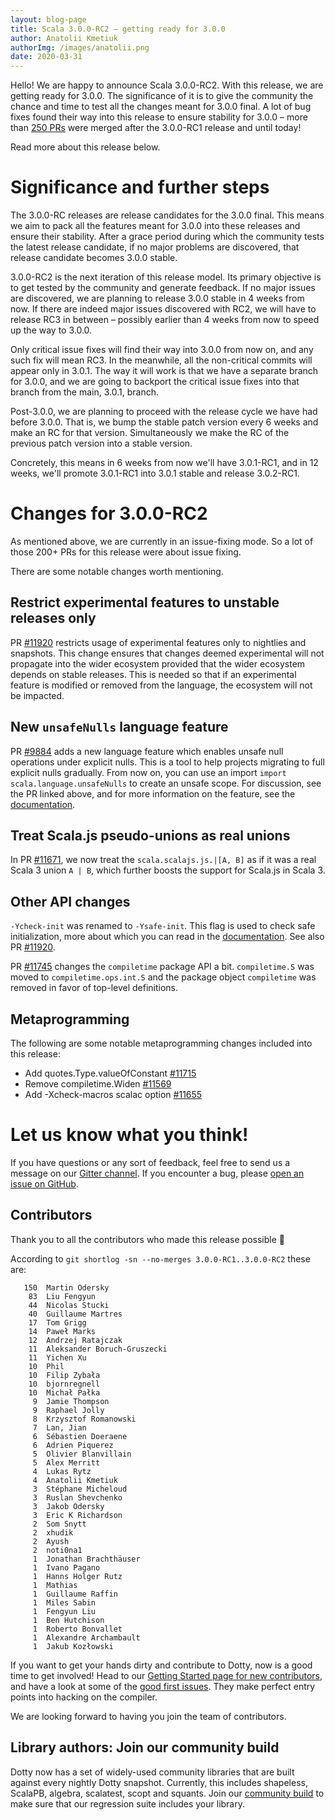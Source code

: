 ```yaml
---
layout: blog-page
title: Scala 3.0.0-RC2 – getting ready for 3.0.0
author: Anatolii Kmetiuk
authorImg: /images/anatolii.png
date: 2020-03-31
---
```


Hello! We are happy to announce Scala 3.0.0-RC2. With this release, we are getting ready for 3.0.0. The significance of it is to give the community the chance and time to test all the changes meant for 3.0.0 final. A lot of bug fixes found their way into this release to ensure stability for 3.0.0 – more than [250 PRs](https://github.com/lampepfl/dotty/pulls?q=is%3Apr+is%3Aclosed+closed%3A%3E2021-02-16) were merged after the 3.0.0-RC1 release and until today!

Read more about this release below.

<!--more-->
# Significance and further steps
The 3.0.0-RC releases are release candidates for the 3.0.0 final. This means we aim to pack all the features meant for 3.0.0 into these releases and ensure their stability. After a grace period during which the community tests the latest release candidate, if no major problems are discovered, that release candidate becomes 3.0.0 stable.

3.0.0-RC2 is the next iteration of this release model. Its primary objective is to get tested by the community and generate feedback. If no major issues are discovered, we are planning to release 3.0.0 stable in 4 weeks from now. If there are indeed major issues discovered with RC2, we will have to release RC3 in between – possibly earlier than 4 weeks from now to speed up the way to 3.0.0.

Only critical issue fixes will find their way into 3.0.0 from now on, and any such fix will mean RC3. In the meanwhile, all the non-critical commits will appear only in 3.0.1. The way it will work is that we have a separate branch for 3.0.0, and we are going to backport the critical issue fixes into that branch from the main, 3.0.1, branch.

Post-3.0.0, we are planning to proceed with the release cycle we have had before 3.0.0. That is, we bump the stable patch version every 6 weeks and make an RC for that version. Simultaneously we make the RC of the previous patch version into a stable version.

Concretely, this means in 6 weeks from now we'll have 3.0.1-RC1, and in 12 weeks, we'll promote 3.0.1-RC1 into 3.0.1 stable and release 3.0.2-RC1.

# Changes for 3.0.0-RC2
As mentioned above, we are currently in an issue-fixing mode. So a lot of those 200+ PRs for this release were about issue fixing.

There are some notable changes worth mentioning.

## Restrict experimental features to unstable releases only
PR [#11920](https://github.com/lampepfl/dotty/pull/11920) restricts usage of experimental features only to nightlies and snapshots. This change ensures that changes deemed experimental will not propagate into the wider ecosystem provided that the wider ecosystem depends on stable releases. This is needed so that if an experimental feature is modified or removed from the language, the ecosystem will not be impacted.

## New `unsafeNulls` language feature
PR [#9884](https://github.com/lampepfl/dotty/pull/9884) adds a new language feature which enables unsafe null operations under explicit nulls. This is a tool to help projects migrating to full explicit nulls gradually. From now on, you can use an import `import scala.language.unsafeNulls` to create an unsafe scope. For discussion, see the PR linked above, and for more information on the feature, see the [documentation](https://dotty.epfl.ch/docs/reference/other-new-features/explicit-nulls.html).

## Treat Scala.js pseudo-unions as real unions
In PR [#11671](https://github.com/lampepfl/dotty/pull/11671), we now treat the `scala.scalajs.js.|[A, B]` as if it was a real Scala 3 union `A | B`, which further boosts the support for Scala.js in Scala 3.

## Other API changes
`-Ycheck-init` was renamed to `-Ysafe-init`. This flag is used to check safe initialization, more about which you can read in the [documentation](https://dotty.epfl.ch/docs/reference/other-new-features/safe-initialization.html). See also PR [#11920](https://github.com/lampepfl/dotty/pull/11920).

PR [#11745](https://github.com/lampepfl/dotty/pull/11745) changes the `compiletime` package API a bit. `compiletime.S` was moved to `compiletime.ops.int.S` and the package object `compiletime` was removed in favor of top-level definitions.

## Metaprogramming
The following are some notable metaprogramming changes included into this release:

- Add quotes.Type.valueOfConstant [#11715](https://github.com/lampepfl/dotty/pull/11715)
- Remove compiletime.Widen [#11569](https://github.com/lampepfl/dotty/pull/11569)
- Add -Xcheck-macros scalac option [#11655](https://github.com/lampepfl/dotty/pull/11655)


# Let us know what you think!
If you have questions or any sort of feedback, feel free to send us a message on our
[Gitter channel](https://gitter.im/lampepfl/dotty). If you encounter a bug, please
[open an issue on GitHub](https://github.com/lampepfl/dotty/issues/new).


## Contributors
Thank you to all the contributors who made this release possible 🎉

According to `git shortlog -sn --no-merges 3.0.0-RC1..3.0.0-RC2` these are:

```
   150  Martin Odersky
    83  Liu Fengyun
    44  Nicolas Stucki
    40  Guillaume Martres
    17  Tom Grigg
    14  Paweł Marks
    12  Andrzej Ratajczak
    11  Aleksander Boruch-Gruszecki
    11  Yichen Xu
    10  Phil
    10  Filip Zybała
    10  bjornregnell
    10  Michał Pałka
     9  Jamie Thompson
     9  Raphael Jolly
     8  Krzysztof Romanowski
     7  Lan, Jian
     6  Sébastien Doeraene
     6  Adrien Piquerez
     5  Olivier Blanvillain
     5  Alex Merritt
     4  Lukas Rytz
     4  Anatolii Kmetiuk
     3  Stéphane Micheloud
     3  Ruslan Shevchenko
     3  Jakob Odersky
     3  Eric K Richardson
     2  Som Snytt
     2  xhudik
     2  Ayush
     2  noti0na1
     1  Jonathan Brachthäuser
     1  Ivano Pagano
     1  Hanns Holger Rutz
     1  Mathias
     1  Guillaume Raffin
     1  Miles Sabin
     1  Fengyun Liu
     1  Ben Hutchison
     1  Roberto Bonvallet
     1  Alexandre Archambault
     1  Jakub Kozłowski
```

If you want to get your hands dirty and contribute to Dotty, now is a good time to get involved!
Head to our [Getting Started page for new contributors](https://dotty.epfl.ch/docs/contributing/getting-started.html),
and have a look at some of the [good first issues](https://github.com/lampepfl/dotty/issues?q=is%3Aissue+is%3Aopen+label%3Aexp%3Anovice).
They make perfect entry points into hacking on the compiler.

We are looking forward to having you join the team of contributors.

## Library authors: Join our community build

Dotty now has a set of widely-used community libraries that are built against every nightly Dotty
snapshot. Currently, this includes shapeless, ScalaPB, algebra, scalatest, scopt and squants.
Join our [community build](https://github.com/lampepfl/dotty/tree/master/community-build)
to make sure that our regression suite includes your library.

[Scastie]: https://scastie.scala-lang.org/?target=dotty

[@odersky]: https://github.com/odersky
[@DarkDimius]: https://github.com/DarkDimius
[@smarter]: https://github.com/smarter
[@felixmulder]: https://github.com/felixmulder
[@nicolasstucki]: https://github.com/nicolasstucki
[@liufengyun]: https://github.com/liufengyun
[@OlivierBlanvillain]: https://github.com/OlivierBlanvillain
[@biboudis]: https://github.com/biboudis
[@allanrenucci]: https://github.com/allanrenucci
[@Blaisorblade]: https://github.com/Blaisorblade
[@Duhemm]: https://github.com/Duhemm
[@AleksanderBG]: https://github.com/abgruszecki
[@milessabin]: https://github.com/milessabin
[@anatoliykmetyuk]: https://github.com/anatoliykmetyuk
